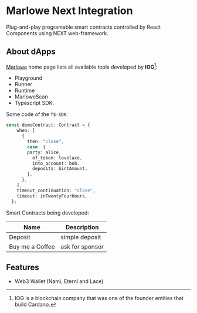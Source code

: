 # Marlowe Next Integration

Plug-and-play programable smart contracts controlled by React Components using NEXT web-framework.

## About dApps

[Marlowe](https://marlowe.iohk.io/) home page lists all available tools developed by **IOG**[^1]:
- Playground
- Runner
- Runtime
- MarloweScan
- Typescript SDK.

Some code of the `TS-SDK`: 

```typescript
const demoContract: Contract = {
    when: [
      {
        then: "close",
        case: {
        party: alice,
          of_token: lovelace,
          into_account: bob,
          deposits: bintAmount,
        },
      },
    ],
    timeout_continuation: "close",
    timeout: inTwentyFourHours,
  };
```

Smart Contracts being developed: 

| Name                 | Description    |
| -------------------- | ---------------|
| Deposit              | simple deposit |
| Buy me a Coffee      | ask for sponsor|

## Features
- Web3 Wallet (Nami, Eternl and Lace)

[^1]: IOG is a blockchain company that was one of the founder entities that build Cardano.
